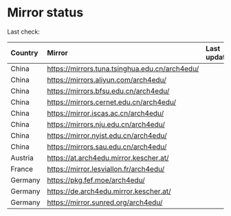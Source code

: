 <script src="./time.js"></script>
# Mirror status
Last check: <script type="text/javascript">localize(1708319852.3238668);</script>

|Country|Mirror|Last update|
|:------|:-----|:----------|
|China|https://mirrors.tuna.tsinghua.edu.cn/arch4edu/|<script type="text/javascript">localize(1708280854);</script>|
|China|https://mirrors.aliyun.com/arch4edu/|<script type="text/javascript">localize(1708280854);</script>|
|China|https://mirrors.bfsu.edu.cn/arch4edu/|<script type="text/javascript">localize(1708280854);</script>|
|China|https://mirrors.cernet.edu.cn/arch4edu/|<script type="text/javascript">localize(1708280854);</script>|
|China|https://mirror.iscas.ac.cn/arch4edu/|<script type="text/javascript">localize(1708280854);</script>|
|China|https://mirrors.nju.edu.cn/arch4edu/|<script type="text/javascript">localize(1708280854);</script>|
|China|https://mirror.nyist.edu.cn/arch4edu/|<script type="text/javascript">localize(1708280854);</script>|
|China|https://mirrors.sau.edu.cn/arch4edu/|<script type="text/javascript">localize(1708280854);</script>|
|Austria|https://at.arch4edu.mirror.kescher.at/|<script type="text/javascript">localize(1708280854);</script>|
|France|https://mirror.lesviallon.fr/arch4edu/|<script type="text/javascript">localize(1708280854);</script>|
|Germany|https://pkg.fef.moe/arch4edu/|<script type="text/javascript">localize(1708280854);</script>|
|Germany|https://de.arch4edu.mirror.kescher.at/|<script type="text/javascript">localize(1708280854);</script>|
|Germany|https://mirror.sunred.org/arch4edu/|<script type="text/javascript">localize(1708280854);</script>|

<script src="./tablefilter/tablefilter.js"></script>
<script src="./table.js"></script>